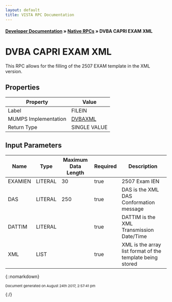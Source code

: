```yaml
---
layout: default
title: VISTA RPC Documentation
---
```


#### [Developer Documentation](../index) &#187; [Native RPCs](TableOfContents) &#187; DVBA CAPRI EXAM XML<br/>
# DVBA CAPRI EXAM XML

This RPC allows for the filling of the 2507 EXAM template in the XML version.

## Properties

Property | Value
--- | ---
Label | FILEIN
MUMPS Implementation | [DVBAXML](http://code.osehra.org/dox/Routine_DVBAXML_source.html)
Return Type | SINGLE VALUE


## Input Parameters

Name | Type | Maximum Data Length | Required | Description
--- | --- | --- | --- | ---
EXAMIEN | LITERAL | 30 | true | 2507 Exam IEN
DAS | LITERAL | 250 | true | DAS is the XML DAS Conformation message
DATTIM | LITERAL |  | true | DATTIM is the XML Transmission Date/Time
XML | LIST |  | true | XML is the array list format of the template being stored



{::nomarkdown} <br/><p style="font-size: 11px">Document generated on August 24th 2017, 2:57:41 pm</p>{:/}